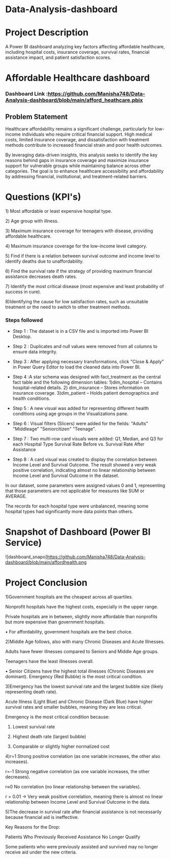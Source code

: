 # Data-Analysis-dashboard

# Project Description

A Power BI dashboard analyzing key factors affecting affordable healthcare, including hospital costs, insurance coverage, survival rates, financial assistance impact, and patient satisfaction scores.


# Affordable Healthcare dashboard

### Dashboard Link :https://github.com/Manisha748/Data-Analysis-dashboard/blob/main/afford_heathcare.pbix
## Problem Statement

Healthcare affordability remains a significant challenge, particularly for low-income individuals who require critical financial support. High medical costs, limited insurance coverage, and dissatisfaction with treatment methods contribute to increased financial strain and poor health outcomes.

By leveraging data-driven insights, this analysis seeks to identify the key reasons behind gaps in insurance coverage and maximize insurance support for vulnerable groups while maintaining balance across other categories. The goal is to enhance healthcare accessibility and affordability by addressing financial, institutional, and treatment-related barriers.


# Questions (KPI's)
1️) Most affordable or least expensive hospital type.

2️) Age group with illness.

3️) Maximum insurance coverage for teenagers with disease, providing affordable healthcare.

4️) Maximum insurance coverage for the low-income level category.

5️) Find if there is a relation between survival outcome and income level to identify deaths due to unaffordability.

6️) Find the survival rate if the strategy of providing maximum financial assistance decreases death rates.

7️) Identify the most critical disease (most expensive and least probability of success in cure).

8️)Identifying the cause for low satisfaction rates, such as unsuitable treatment or the need to switch to other treatment methods.


### Steps followed 

- Step 1 : The dataset is in a CSV file and is imported into Power BI Desktop.
- Step 2 : Duplicates and null values were removed from all columns to ensure data integrity.
- Step 3 : After applying necessary transformations, click "Close & Apply" in Power Query Editor to load the cleaned data into Power BI.

- Step 4 :A star schema was designed with fact_treatment as the central fact table and the following dimension tables:
  1)dim_hospital – Contains hospital-related details.
  2) dim_insurance – Stores information on insurance coverage.
  3)dim_patient – Holds patient demographics and health conditions.

- Step 5 : A new visual was added for representing different health conditions using age groups in the Visualizations pane.
- Step 6 : Visual filters (Slicers) were added for the fields:
  "Adults"
  "Middleage"
  "Seniorcitizen"
  "Teenage".
- Step 7 :  Two multi-row card visuals were added:
  Q1, Median, and Q3 for each Hospital Type
  Survival Rate Before vs. Survival Rate After Assistance

- Step 8 : A card visual was created to display the correlation between Income Level and Survival Outcome.
  The result showed a very weak positive correlation, indicating almost no linear relationship between Income Level and Survival Outcome in the dataset.
  
 
  
In our dataset, some parameters were assigned values 0 and 1, representing that those parameters are not applicable for measures like SUM or AVERAGE.

The records for each hospital type were unbalanced, meaning some hospital types had significantly more data points than others.


# Snapshot of Dashboard (Power BI Service)

![dashboard_snapo]https://github.com/Manisha748/Data-Analysis-dashboard/blob/main/affordhealth.png




#  Project Conclusion
1)Government hospitals are the cheapest across all quartiles.

Nonprofit hospitals have the highest costs, especially in the upper range.

Private hospitals are in between, slightly more affordable than nonprofits but more expensive than government hospitals.

• For affordability, government hospitals are the best choice.

2)Middle Age follows, also with many Chronic Diseases and Acute Illnesses.

Adults have fewer illnesses compared to Seniors and Middle Age groups.

Teenagers have the least illnesses overall.

• Senior Citizens have the highest total illnesses (Chronic Diseases are dominant).
Emergency (Red Bubble) is the most critical condition.

3)Emergency has the lowest survival rate and the largest bubble size (likely representing death rate).

Acute Illness (Light Blue) and Chronic Disease (Dark Blue) have higher survival rates and smaller bubbles, meaning they are less critical.

Emergency is the most critical condition because:

1. Lowest survival rate

2. Highest death rate (largest bubble)

3. Comparable or slightly higher normalized cost

4)r=1 Strong positive correlation (as one variable increases, the other also increases).

r=-1 Strong negative correlation (as one variable increases, the other decreases).

r≈0  No correlation (no linear relationship between the variables).

r = 0.01 → Very weak positive correlation, meaning there is almost no linear relationship between Income Level and Survival Outcome in the data.

5)The decrease in survival rate after financial assistance is not necessarily because financial aid is ineffective.

Key Reasons for the Drop:

Patients Who Previously Received Assistance No Longer Qualify

Some patients who were previously assisted and survived may no longer receive aid under the new criteria.



